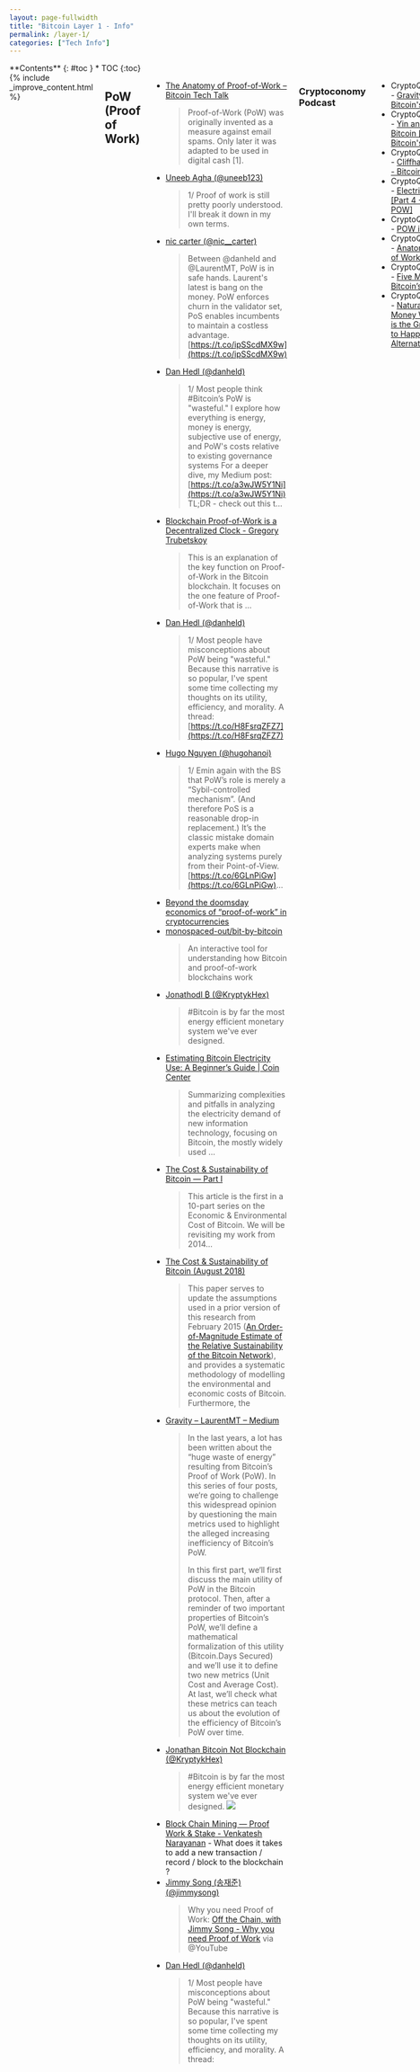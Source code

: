 ```yaml
---
layout: page-fullwidth
title: "Bitcoin Layer 1 - Info"
permalink: /layer-1/
categories: ["Tech Info"]
---
```


<div class="row">
<div class="medium-3 medium-push-9 columns" markdown="1">
<div class="panel radius" markdown="1">
**Contents**
{: #toc }
*  TOC
{:toc}
</div>
</div><!-- /.medium-4.columns -->



<div class="medium-9 medium-pull-3 columns" markdown="1">
{% include _improve_content.html %}

## PoW (Proof of Work)

* [The Anatomy of Proof-of-Work – Bitcoin Tech Talk](https://bitcointechtalk.com/the-anatomy-of-proof-of-work-98c85b6f6667)
  > Proof-of-Work (PoW) was originally invented as a measure against email spams. Only later it was adapted to be used in digital cash [1].
* [Uneeb Agha (@uneeb123)](https://twitter.com/uneeb123/status/1042267905881190400)
  > 1/ Proof of work is still pretty poorly understood. I'll break it down in my own terms.
* [nic carter (@nic__carter)](https://twitter.com/nic__carter/status/1041659062855843840)
  > Between @danheld and @LaurentMT, PoW is in safe hands. Laurent's latest is bang on the money. PoW enforces churn in the validator set, PoS enables incumbents to maintain a costless advantage. [https://t.co/ipSScdMX9w](https://t.co/ipSScdMX9w)
* [Dan Hedl (@danheld)](https://twitter.com/danheld/status/1040621230691213314)
  > 1/ Most people think #Bitcoin’s PoW is "wasteful." I explore how everything is energy, money is energy, subjective use of energy, and PoW's costs relative to existing governance systems For a deeper dive, my Medium post: [https://t.co/a3wJW5Y1Ni](https://t.co/a3wJW5Y1Ni) TL;DR - check out this t...
* [Blockchain Proof-of-Work is a Decentralized Clock - Gregory Trubetskoy](https://grisha.org/blog/2018/01/23/explaining-proof-of-work)
  > This is an explanation of the key function on Proof-of-Work in the Bitcoin blockchain. It focuses on the one feature of Proof-of-Work that is …
* [Dan Hedl (@danheld)](https://twitter.com/danheld/status/1032322008854421504)
  > 1/ Most people have misconceptions about PoW being "wasteful." Because this narrative is so popular, I've spent some time collecting my thoughts on its utility, efficiency, and morality. A thread: [https://t.co/H8FsrqZFZ7](https://t.co/H8FsrqZFZ7)
* [Hugo Nguyen (@hugohanoi)](https://twitter.com/hugohanoi/status/1046097559993880584)
  > 1/ Emin again with the BS that PoW’s role is merely a “Sybil-controlled mechanism”. (And therefore PoS is a reasonable drop-in replacement.) It’s the classic mistake domain experts make when analyzing systems purely from their Point-of-View. [https://t.co/6GLnPiGw](https://t.co/6GLnPiGw)...
* [Beyond the doomsday economics of “proof-of-work” in cryptocurrencies](https://www.bis.org/publ/work765.pdf)
* [monospaced-out/bit-by-bitcoin](https://github.com/monospaced-out/bit-by-bitcoin)
  > An interactive tool for understanding how Bitcoin and proof-of-work blockchains work
* [Jonathodl ₿ (@KryptykHex)](https://twitter.com/KryptykHex/status/1005079233075515393)
  > #Bitcoin is by far the most energy efficient monetary system we've ever designed.
* [Estimating Bitcoin Electricity Use: A Beginner’s Guide | Coin Center](https://coincenter.org/entry/bitcoin-electricity)
  > Summarizing complexities and pitfalls in analyzing the electricity demand of new information technology, focusing on Bitcoin, the mostly widely used …
* [The Cost & Sustainability of Bitcoin — Part I](https://medium.com/@hassmccook/the-economic-environmental-cost-of-bitcoin-part-i-ac162067721d)
  > This article is the first in a 10-part series on the Economic & Environmental Cost of Bitcoin. We will be revisiting my work from 2014…
* [The Cost & Sustainability of Bitcoin (August 2018)](https://www.academia.edu/37178295/The_Cost_and_Sustainability_of_Bitcoin_August_2018_)
  > This paper serves to update the assumptions used in a prior version of this research from February 2015 ([An Order-of-Magnitude Estimate of the Relative Sustainability of the Bitcoin Network](https://www.academia.edu/7666373/_OBSOLETE_An_Order-of-Magnitude_Estimate_of_the_Relative_Sustainability_of_the_Bitcoin_Network)), and provides a systematic methodology of modelling the environmental and economic costs of Bitcoin. Furthermore, the
* [Gravity – LaurentMT – Medium](https://medium.com/@laurentmt/gravity-10e1a25d2ab2)
  >In the last years, a lot has been written about the “huge waste of energy” resulting from Bitcoin’s Proof of Work (PoW). In this series of four posts, we‘re going to challenge this widespread opinion by questioning the main metrics used to highlight the alleged increasing inefficiency of Bitcoin’s PoW.
  >
  >In this first part, we‘ll first discuss the main utility of PoW in the Bitcoin protocol. Then, after a reminder of two important properties of Bitcoin’s PoW, we’ll define a mathematical formalization of this utility (Bitcoin.Days Secured) and we’ll use it to define two new metrics (Unit Cost and Average Cost). At last, we’ll check what these metrics can teach us about the evolution of the efficiency of Bitcoin’s PoW over time.
* [Jonathan Bitcoin Not Blockchain (@KryptykHex)](https://twitter.com/KryptykHex/status/1005079233075515393)
  >#Bitcoin is by far the most energy efficient monetary system we've ever designed.
  ![](https://pbs.twimg.com/media/DfLCOxlUwAAIegz.jpg:large)
* [Block Chain Mining — Proof Work & Stake - Venkatesh Narayanan](https://medium.com/@venkinarayanan/block-chain-mining-proof-work-stake-95345d8af443) - What does it takes to add a new transaction / record / block to the blockchain ?
* [Jimmy Song (송재준) (@jimmysong)](https://twitter.com/jimmysong/status/1034051762393505793)
  > Why you need Proof of Work: [Off the Chain, with Jimmy Song - Why you need Proof of Work](https://t.co/UyzAuw561O) via @YouTube
* [Dan Hedl (@danheld)](https://twitter.com/danheld/status/1032322008854421504)
  > 1/ Most people have misconceptions about PoW being "wasteful." Because this narrative is so popular, I've spent some time collecting my thoughts on its utility, efficiency, and morality. A thread:

### Cryptoconomy Podcast

* CryptoQuikRead_151 - [Gravity [Part 1 - Bitcoin's POW]](https://anchor.fm/thecryptoconomy/episodes/CryptoQuikRead_151---Gravity-Part-1---Bitcoins-POW-e2ndpo)
* CryptoQuikRead_152 - [Yin and Yang of Bitcoin [Part 2 - Bitcoin's POW]](https://anchor.fm/thecryptoconomy/episodes/CryptoQuikRead_152---Yin-and-Yang-of-Bitcoin-Part-2---Bitcoins-POW-e2ndpn)
* CryptoQuikRead_153 - [Cliffhangers [Part 3 - Bitcoin's POW]](https://anchor.fm/thecryptoconomy/episodes/CryptoQuikRead_153---Cliffhangers-Part-3---Bitcoins-POW-e2ndpm)
* CryptoQuikRead_154 - [Electric Money [Part 4 - Bitcoin's POW]](https://anchor.fm/thecryptoconomy/episodes/CryptoQuikRead_154---Electric-Money-Part-4---Bitcoins-POW-e2ndpl)
* CryptoQuikRead_155 - [POW is Efficient](https://anchor.fm/thecryptoconomy/episodes/CryptoQuikRead_155---POW-is-Efficient-e2ndpk)
* CryptoQuikRead_158 - [Anatomy of Proof of Work [Part 1]](https://anchor.fm/thecryptoconomy/episodes/CryptoQuikRead_158---Anatomy-of-Proof-of-Work-Part-1-e2ndpg)
* CryptoQuikRead_056 - [Five Myths About Bitcoin’s Energy Use](https://anchor.fm/thecryptoconomy/episodes/CryptoQuikRead_056---Five-Myths-About-Bitcoins-Energy-Use-e2ndst)
* CryptoQuikRead_017 - [Natural v. Artifical Money Why Bitcoin is the Greatest Thing to Happen for Alternative Energy](https://anchor.fm/thecryptoconomy/episodes/CryptoQuikRead_017---Natural-v--Artifical-Money-Why-Bitcoin-is-the-Greatest-Thing-to-Happen-for-Alternative-Energy-e2ndub)

## Assorted PoW Info

[Gravity – LaurentMT – Medium](https://medium.com/@laurentmt/gravity-10e1a25d2ab2)
  > “Law I: Every UTXO persists in its state, except insofar as it is compelled to change its state by force impressed.” — Isaac Newton…
[Most Cited Byzantine Consensus Publications](https://blockchainlibrary.org/2017/10/most-cited-byzantine-consensus-publications)
[Proof of Work vs Proof of Something else – Hacker Noon](https://hackernoon.com/proof-of-work-vs-proof-of-something-else-272d2f5cf20a)
  > Zoom out of time for a while and imagine how the antlers of a magnificent moose buck evolved into being.
[PoW, PoS and DAGs are NOT consensus protocols – Coinmonks – Medium](https://medium.com/coinmonks/a-primer-on-blockchain-design-89605b287a5a)
  > The much hyped concepts of Proof-Of-Work, Proof-of-Stake and Directed Acyclic Graphs are often mistakenly advertised as “consensus…
[Bryan Bishop (@kanzure)](https://twitter.com/kanzure/status/1048039485550690304)
  > Transcript: ["Abstract thinking about consensus systems"](http://diyhpl.us/wiki/transcripts/scalingbitcoin/tokyo-2018/edgedevplusplus/abstract-thinking-about-consensus-systems/) (@LukeDashjr) #bitcoinedge2018 @TheBitcoinEdge
[Let’s take a crack at understanding distributed “consensus”](https://medium.com/@preethikasireddy/lets-take-a-crack-at-understanding-distributed-consensus-dad23d0dc95)
  > Do you know how distributed systems work? It can be a tough topic to learn about, mainly because the knowledge surrounding it is…
[Does Bitcoin Solve Byzantine Consensus?](https://brooker.co.za/blog/2015/02/28/bitcoin.html)
[How Are Blockchain Transactions Validated? Consensus VS Validation...](https://www.mangoresearch.co/blockchain-consensus-vs-validation/)
  > Blockchain Consensus vs Blockchain Validation - You've probably heard the terms "consesus" and "validation" being used frequently in blockchain blurb, sometimes even interchangeably. Issue is, the terms represent two very different functions in blockchain tech....
[Understanding Blockchain Fundamentals, Part 1: Byzantine Fault Tol...](https://medium.com/loom-network/understanding-blockchain-fundamentals-part-1-byzantine-fault-tolerance-245f46fe8419)
[Bitcoin Theory (Byzantine Generals and Beyond)](https://bitcointalk.org/index.php?topic=99631.0)
  > On the security and performance of proof of work blockchains: [https://eprint.iacr.org/2016/555.pdf](https://eprint.iacr.org/2016/555.pdf)
[Large-Scale Consensus and Blockchains](https://simons.berkeley.edu/workshops/proofs2019-2)

## Bitcoin Core

* [Who Controls Bitcoin Core?](https://blog.lopp.net/who-controls-bitcoin-core-/)
* [The Bitcoin Game #51: Jonas Schnelli, The Bitcoin Core Project Explained](https://www.youtube.com/watch?v=5VVIybc8APk&feature=youtu.be)
  >The Bitcoin Game is an audio podcast available at The Bitcoin Game.com. Episode 51 is an  talk by Bitcoin Core developer Jonas Schnelli, given on October 17, 2017, at the Los Angeles Bitcoin Meetup Group. Photo courtesy Brooke @BitcoinMom.
* [Bitcoin Optech Newsletter #13](https://bitcoinops.org/en/newsletters/2018/09/18/)
  >This week’s newsletter includes action items related to the security release of Bitcoin Core 0.16.3 and Bitcoin Core 0.17RC4, the newly-proposed BIP322, and Optech’s upcoming Paris workshop; a link to the C-Lightning 0.6.1 release, more information about BIP322, and some ...
* [Francis Pouliot ⚡️ (@francispouliot_)](https://twitter.com/francispouliot_/status/1027729881541632000)
  >Bitcoin Core is not a political tribe. Bitcoin is a political tribe. Bitcoin Core is just a tool, a software that is compliant with the current consensus rules. Any other tribe is currently an altcoin. Also, note that libbitcoin and knots are both still Bitcoin and not Core.
* [Francis Pouliot ⚡️ (@francispouliot_)](https://twitter.com/francispouliot_/status/921419339785437184)
  >Blockchain is not the "underlying tech behind Bitcoin": it's the output of BTC P2P network consensus. Bitcoin is the tech behind blockchain.
* [Bitcoin Core Bug CVE-2018–17144: An Analysis – Hacker Noon](https://hackernoon.com/bitcoin-core-bug-cve-2018-17144-an-analysis-f80d9d373362)
  >The Bitcoin world was surprised when last week, 0.16.3 was released to the public and everyone was urged to upgrade as soon as possible…
* [Beetcoin [10K BTC on LN] (@Beetcoin)](https://twitter.com/Beetcoin/status/935460412262375424)
  >THREAD: Ready to get mindblown by #Bitcoin #CORE implementations and progress? Volunteers around the world gather and cumulate tons of hours from the best minds on this planet about the topic. This is a gift, an invention made to humanity.
* [P.Miller (@patmillertime)](https://twitter.com/patmillertime/status/1041197819913134080)
  >Bitcoin is a decentralized P2P network. 
  >
  >Bitcoin core is an open-source software implementation.
  >
  >Segregated Witness is a forwards compatible upgrade.
  >
  >SegWit fixed transaction malleability on opt-in basis, lowered fees, incentivized UTXO consolidation & blockweight effic...
* [Francis Pouliot ⚡️ (@francispouliot_)](https://twitter.com/francispouliot_/status/1025778795201085440)
  >Bitcoin is the name of the protocol.
  >
  >Bitcoin $BTC is the name of the currency the protocol uses.
  >
  >Bitcoin Core is the name of the most popular Bitcoin protocol node software. 
  >
  >Bitcoin mainnet is the name of network of Bitcoin nodes where $BTC txs+blocks are broadcast/val...
* [A Map of the Bitcoin Core RPC API across Versions](https://masonicboom.github.io/btcrpcapi/)
* [Bitseed Core - Bitcoin full node](https://bitseed.org/product/bitseed-3/)
  > Bitseed Core comes preconfigured as a Bitcoin full node, allowing you to keep bitcoin running 24/7 without slowing your PC.
* [A complete beginners guide to installing a Bitcoin Full Node on Linux (2018 Edition)](https://hackernoon.com/a-complete-beginners-guide-to-installing-a-bitcoin-full-node-on-linux-2018-edition-cb8e384479ea)
  >How to compile a Bitcoin Full Node on a fresh installation of Kubuntu 18.04 without any Linux experience whatsoever.
  ![](https://imgur.com/hhN0o3F.png)
* [What Comprises a Bitcoin Fullnode Implementation? – Amentum](https://medium.com/amentum/what-comprises-a-bitcoin-fullnode-implementation-df27989e673a)
  >Often times in the press I see a lot of confusion around what a fullnode implementation of bitcoin actually *is*. I saw this as a great…
* [Bitnodes live map](https://bitnodes.earn.com/nodes/live-map/) - Live map of reachable nodes in the Bitcoin network being crawled by the Bitnodes crawler.
* [Noded 0.6.0 with John Newbery](https://noded.org/podcast/noded-060-with-john-newbery/)
  > Michael Goldstein and Pierre Rochard chat with John Newbery about the Bitcoin test framework, the Core process, and Bitcoin hypotheticals.
* [Rebrand client to 'Bitcoin Core' · Issue #3203 · bitcoin/bitcoin](https://github.com/bitcoin/bitcoin/issues/3203)
  > To remove the confusion between the Bitcoin network and the reference client implementation that we maintain in this repository, both confusingly named &#39;bitcoin&#39;, we&#39;d like ...
* [bitcoin-core/bitcoincore.org](https://github.com/bitcoin-core/bitcoincore.org)
  > Bitcoin Core project website. 


## Forks

* [Ruben Somsen (@SomsenRuben)](https://twitter.com/SomsenRuben/status/1023414780260888577)
  >1/8 Thread on why #bitcoin Soft Forks preserve consensus. Confused why people prefer Soft Forks over Hard Forks? Do Soft Forks somehow seem coercive? Do you feel like Hard Forks aren't such a big deal? Then read this!
* [Satoshi Portal (bylls.com) policy on forks of Bitcoin and the definition of Bitcoin](https://medium.com/@francispouliot/bylls-bitcoin-fork-policy-65f971761232)
  >Satoshi Portal considers “Bitcoin” to be whichever blockchain whose latest block is accepted as valid by our Bitcoin Core 0.14.2 node.
* [A Brief Study of Cryptonetwork Forks](https://www.placeholder.vc/blog/2018/9/17/a-brief-study-of-cryptonetwork-forks)
  > Summary The vast majority of child networks resulting from chain forks are in disuse and have lost significant value relative to their parent networks. Despite lower use metrics, child networks trade at higher user and transaction value multiples (e.g., NVT ratio...
* [Chainmerger — unifying blockchains after a fork – Eric Wall ...](https://medium.com/@ercwl/chainmerger-unifying-blockchains-after-a-fork-4ccc930907c0)
  > “We don’t have a merge process in Bitcoin. There might be some future ideas eventually in other cryptocurrencies that might allow for…
* [New Study: Hard Forks Dangerous to Cryptocurrency Stability - Ethe...](https://ethereumworldnews.com/hard-forks-bitcoin-cryptocurrency-2018)
  > Cryptocurrency–Hard forks for top of the market coins have had a quiet 2018 compared to last year. The second half of 2017 saw the creation of Bitcoin Cash, forked from the original BTC code commonly referred to as Core, which has led the currency to a position of fourth by...
* [Creating forks](https://en.bitcoinwiki.org/wiki/Creating_forks)
  > Create cryptocurrency or create Bitcoin fork is very easy as Bitcoin source code is freely available and anyone can download it, make their changes and, roughly speaking, create a new cryptocurrency. This is used by many people: some aim at the improvement of the network by a...
* [forkmonitor.info/nodes/btc](https://forkmonitor.info/nodes/btc)
* [How to fork Bitcoin - Jordan Baczuk - Medium](https://medium.com/@jordan.baczuk/how-to-fork-bitcoin-c39139506443)
* CryptoQuikRead_184 - [How Many Forks Does it Take to Get to the Center of Satoshi's Vision](https://anchor.fm/thecryptoconomy/episodes/CryptoQuikRead_184---How-Many-Forks-Does-it-Take-to-Get-to-the-Center-of-Satoshis-Vision-e2ndog)


## Scaling 

* [A scalable drop-in replacement for merkle trees](http://diyhpl.us/wiki/transcripts/scalingbitcoin/tokyo-2018/accumulators/) - [(*)](https://twitter.com/kanzure/status/1048454406755168257)
 > The UTXO set is a growing problem. We had a talk this morning about dust in the UTXO talk. We have about 60 million UTXOs. The problem is that as we heard in the talk before, the blockchain is quite an inefficient data structure for UTXOs because if I want to download an old block, I need all the blockheaders in between. If I want to download an old transaction and check if it's unspent and I only have the head of the blockchain, then I need to check all the inbetween transactions and check if they spend my transaction or not.
* [Scaling Bitcoin Workshops - Presentations](https://tokyo2018.scalingbitcoin.org/presentations) - Video recordings of presentations live-streamed during Scaling Bitcoin events.
* [Op Ed: The Many Faces of Sharding for Blockchain Scalability](https://bitcoinmagazine.com/articles/op-ed-many-faces-sharding-blockchain-scalability/)
  > Any programmer who has ever sat down to build a DApp at one point has had to think about the limits of current public blockchains, the most important and obvious one being their limited throughput, i.e., the number of transactions processed per second. In order to run a DApp ...
* [Scaling Bitcoin Workshops - Transcripts](https://telaviv2019.scalingbitcoin.org/transcripts)
  > Transcripts of presentations that took place during Scaling Bitcoin events.
* CryptoQuikRead_038 - [7 Misunderstandings of Bitcoin's Scaling Problem](https://anchor.fm/thecryptoconomy/episodes/CryptoQuikRead_038---7-Misunderstandings-of-Bitcoins-Scaling-Problem-e2ndtf)
* CryptoQuikRead_164 - [Bitcoin Optech's Scaling Bitcoin Special](https://anchor.fm/thecryptoconomy/episodes/CryptoQuikRead_164---Bitcoin-Optechs-Scaling-Bitcoin-Special-e2ndpa)
* CryptoQuikRead_238 - [How to Scale Bitcoin Without Changing a Thing [Part 1]](https://anchor.fm/thecryptoconomy/episodes/CryptoQuikRead_238---How-to-Scale-Bitcoin-Without-Changing-a-Thing-Part-1-e3qgfg)
* CryptoQuikRead_239 - [How to Scale Bitcoin Without Changing a Thing [Part 2]](https://anchor.fm/thecryptoconomy/episodes/CryptoQuikRead_239---How-to-Scale-Bitcoin-Without-Changing-a-Thing-Part-2-e3qsvi)


## Segwit

* [Alex Bosworth ☇ (@alexbosworth)](https://twitter.com/alexbosworth/status/1041354991838027777)
  >SegWit transactions have really taken over:
  >Even without fee pressure
  >Even with NYA signer refusals to implement
  >Even with it being opt-in
  >Even with anyone-can-spend FUD
  >Even without widespread payment channels
  >Steadily approaching half of total outputs - [transactionfee.info](https://transactionfee.info/charts/payments/segwit)
* [When Segwit?](https://whensegwit.com/)
* [The relation between Segwit and AsicBoost, covert and overt](https://bitslog.wordpress.com/2017/04/10/the-relation-between-segwit-and-asicboost-covert-and-overt/)
  >I will try to explain the relation between Segwit and AsicBoost, in both the covert and overt forms, in certain detail. I will also try to explain why a method was recently proposed to reduce the i…
* [Noded 0.2.0 Field Experience](https://noded.org/podcast/noded-020-field-experience/)
  > Michael Goldstein (Twitter: @bitstein) and Pierre Rochard (Twitter: @pierre_rochard) read and discuss Jimmy Song’s (Twitter: @jimmysong) article on the disastrous SegWit2x bugs: [bitcointechtalk.com/segwit2x-bugs-explained](https://bitcointechtalk.com/segwit2x-bugs-explained-8e0c286124bc)
* CryptoQuikRead_054 - [The Long Road To Segwit](https://anchor.fm/thecryptoconomy/episodes/CryptoQuikRead_054---The-Long-Road-To-Segwit-e2ndsv)
* CryptoQuikRead_144 - [SegWit2x Bugs Explained](https://anchor.fm/thecryptoconomy/episodes/CryptoQuikRead_144---SegWit2x-Bugs-Explained-e2ndq0)


## Mining

* [en.bitcoin.it/wiki/Mining](https://en.bitcoin.it/wiki/Mining)
* [A brief history of bitcoin mining.](https://www.reddit.com/r/Bitcoin/comments/cn6wff/a_brief_history_of_bitcoin_mining/)
* [MultiPoolMiner/MultiPoolMiner](https://github.com/MultiPoolMiner/MultiPoolMiner)
  > Monitors crypto mining pools in real-time in order to find the most profitable for your machine. Controls any miner that is available via command line. - MultiPoolMiner/MultiPoolMiner
* [jgarzik/pyminer](https://github.com/jgarzik/pyminer)
  > Python miner for bitcoin. 
* [philipperemy/my-first-bitcoin-miner](https://github.com/philipperemy/my-first-bitcoin-miner)
  > For the curious minds who want to understand how Bitcoin Blockchain works! - philipperemy/my-first-bitcoin-miner
* [MrPlusGH/NPlusMiner](https://github.com/MrPlusGH/NPlusMiner)
  > NPlusMiner + GUI | NVIDIA/AMD/CPU miner | Autoupdate | Auto Pool/Algo switching - MrPlusGH/NPlusMiner
* [Mining Share Transactions.docx](https://drive.google.com/file/d/1vkk7yI7F2QGDIBhHf_aYVHzpWrcaPVZA/view)
* [Luke Dashjr (@LukeDashjr)](https://twitter.com/lukedashjr/status/1159561749164638209?s=12)
  >Despite claims, @Blockstream's hosted mining services are absolutely a centralisation risk, just like any other hosted mining. If buying hosted mining, use a low-hashrate company to provide it, but don't fool yourself into thinking it's like self-mining. [https://t.co/XdF](https://t.co/XdF)...
* [slushpool.com](https://slushpool.com/stats/)
Slush's bitcoin mining pool

### Cryptoconomy Podcast on Mining

[![](https://imgur.com/nG6qFGn.png)](https://medium.com/@jimmysong/mining-centralization-scenarios-b74102adbd36)

* CryptoQuikRead_052 - [Mining Centralization Scenarios](https://anchor.fm/thecryptoconomy/episodes/CryptoQuikRead_052---Mining-Centralization-Scenarios-e2ndt1)
* CryptoQuikRead_088 - [Feared 51% Attacks Are Now Becoming Regular](https://anchor.fm/thecryptoconomy/episodes/CryptoQuikRead_088---Feared-51-Attacks-Are-Now-Becoming-Regular-e2ndrs)
* CryptoQuikRead_091 - [BetterHash Aims to Increase Bitcoin Mining Decentralization](https://anchor.fm/thecryptoconomy/episodes/CryptoQuikRead_091---BetterHash-Aims-to-Increase-Bitcoin-Mining-Decentralization-e2ndro)
* CryptoQuikRead_124 - [ASIC Resistance is Nothing but a Blockchain Buzzword](https://anchor.fm/thecryptoconomy/episodes/CryptoQuikRead_124---ASIC-Resistance-is-Nothing-but-a-Blockchain-Buzzword-e2ndql)
* GuysTake_015 - [The Bcash 51% Attack](https://anchor.fm/thecryptoconomy/episodes/GuysTake_015---The-Bcash-51-Attack-e44su2)

## Related Posts

{% include list-posts category='Tech Info' %}

</div>
</div>